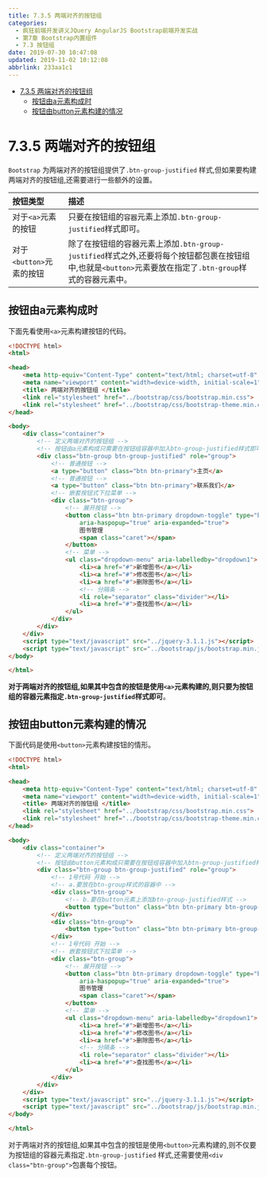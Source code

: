 ```yaml
---
title: 7.3.5 两端对齐的按钮组
categories: 
  - 疯狂前端开发讲义JQuery AngularJS Bootstrap前端开发实战
  - 第7章 Bootstrap内置组件
  - 7.3 按钮组
date: 2019-07-30 10:47:08
updated: 2019-11-02 10:12:08
abbrlink: 233aa1c1
---
```

<div id='my_toc'>

- [7.3.5 两端对齐的按钮组](/JavaReadingNotes/233aa1c1/#7-3-5-两端对齐的按钮组)
    - [按钮由a元素构成时](/JavaReadingNotes/233aa1c1/#按钮由a元素构成时)
    - [按钮由button元素构建的情况](/JavaReadingNotes/233aa1c1/#按钮由button元素构建的情况)

</div>
<!--more-->
<script>if (navigator.platform.toLowerCase() == 'win32'){document.getElementById('my_toc').style.display = 'none';}</script>

<!--end-->
<!--SSTStart-->
# 7.3.5 两端对齐的按钮组 #
`Bootstrap` 为两端对齐的按钮组提供了`.btn-group-justified` 样式,但如果要构建两端对齐的按钮组,还需要进行一些额外的设置。

|按钮类型|描述|
|:---|:---|
|对于`<a>`元素的按钮|只要在按钮组的`容器`元素上添加`.btn-group-justified`样式即可。|
|对于`<button>`元素的按钮|除了在按钮组的容器元素上添加`.btn-group-justified`样式之外,还要将每个按钮都包裹在按钮组中,也就是`<button>`元素要放在指定了`.btn-group`样式的容器元素中。|
<!--SSTStop-->

## 按钮由a元素构成时 ##
下面先看使用`<a>`元素构建按钮的代码。
```html
<!DOCTYPE html>
<html>

<head>
    <meta http-equiv="Content-Type" content="text/html; charset=utf-8" />
    <meta name="viewport" content="width=device-width, initial-scale=1">
    <title> 两端对齐的按钮组 </title>
    <link rel="stylesheet" href="../bootstrap/css/bootstrap.min.css">
    <link rel="stylesheet" href="../bootstrap/css/bootstrap-theme.min.css">
</head>

<body>
    <div class="container">
        <!-- 定义两端对齐的按钮组 -->
        <!-- 按钮由a元素构成只需要在按钮组容器中加入btn-group-justified样式即可 -->
        <div class="btn-group btn-group-justified" role="group">
            <!-- 普通按钮 -->
            <a type="button" class="btn btn-primary">主页</a>
            <!-- 普通按钮 -->
            <a type="button" class="btn btn-primary">联系我们</a>
            <!-- 嵌套按钮式下拉菜单 -->
            <div class="btn-group">
                <!-- 展开按钮 -->
                <button class="btn btn-primary dropdown-toggle" type="button" id="dropdown1" data-toggle="dropdown"
                    aria-haspopup="true" aria-expanded="true">
                    图书管理
                    <span class="caret"></span>
                </button>
                <!-- 菜单 -->
                <ul class="dropdown-menu" aria-labelledby="dropdown1">
                    <li><a href="#">新增图书</a></li>
                    <li><a href="#">修改图书</a></li>
                    <li><a href="#">删除图书</a></li>
                    <!-- 分隔条 -->
                    <li role="separator" class="divider"></li>
                    <li><a href="#">查找图书</a></li>
                </ul>
            </div>
        </div>
    </div>
    <script type="text/javascript" src="../jquery-3.1.1.js"></script>
    <script type="text/javascript" src="../bootstrap/js/bootstrap.min.js"></script>
</body>

</html>
```
<!--SSTStart-->
**对于两端对齐的按钮组,如果其中包含的按钮是使用`<a>`元素构建的,则只要为按钮组的容器元素指定`.btn-group-justified`样式即可**。
<!--SSTStop-->
## 按钮由button元素构建的情况 ##
下面代码是使用`<button>`元素构建按钮的情形。
```html
<!DOCTYPE html>
<html>

<head>
    <meta http-equiv="Content-Type" content="text/html; charset=utf-8" />
    <meta name="viewport" content="width=device-width, initial-scale=1">
    <title> 两端对齐的按钮组 </title>
    <link rel="stylesheet" href="../bootstrap/css/bootstrap.min.css">
    <link rel="stylesheet" href="../bootstrap/css/bootstrap-theme.min.css">
</head>

<body>
    <div class="container">
        <!-- 定义两端对齐的按钮组 -->
        <!-- 按钮由button元素构成只需要在按钮组容器中加入btn-group-justified样式即可 -->
        <div class="btn-group btn-group-justified" role="group">
            <!-- 1号代码 开始 -->
            <!-- a.要放在btn-group样式的容器中 -->
            <div class="btn-group">
                <!-- b.要在button元素上添加btn-group-justified样式 -->
                <button type="button" class="btn btn-primary btn-group-justified">主页</button>
            </div>
            <div class="btn-group">
                <button type="button" class="btn btn-primary btn-group-justified">联系我们</button>
            </div>
            <!-- 1号代码 开始 -->
            <!-- 嵌套按钮式下拉菜单 -->
            <div class="btn-group">
                <!-- 展开按钮 -->
                <button class="btn btn-primary dropdown-toggle" type="button" id="dropdown1" data-toggle="dropdown"
                    aria-haspopup="true" aria-expanded="true">
                    图书管理
                    <span class="caret"></span>
                </button>
                <!-- 菜单 -->
                <ul class="dropdown-menu" aria-labelledby="dropdown1">
                    <li><a href="#">新增图书</a></li>
                    <li><a href="#">修改图书</a></li>
                    <li><a href="#">删除图书</a></li>
                    <!-- 分隔条 -->
                    <li role="separator" class="divider"></li>
                    <li><a href="#">查找图书</a></li>
                </ul>
            </div>
        </div>
    </div>
    <script type="text/javascript" src="../jquery-3.1.1.js"></script>
    <script type="text/javascript" src="../bootstrap/js/bootstrap.min.js"></script>
</body>

</html>
```
<!--SSTStart-->
对于两端对齐的按钮组,如果其中包含的按钮是使用`<button>`元素构建的,则不仅要为按钮组的容器元素指定`.btn-group-justified` 样式,还需要使用`<div class="btn-group">`包裹每个按钮。
<!--SSTStop-->

